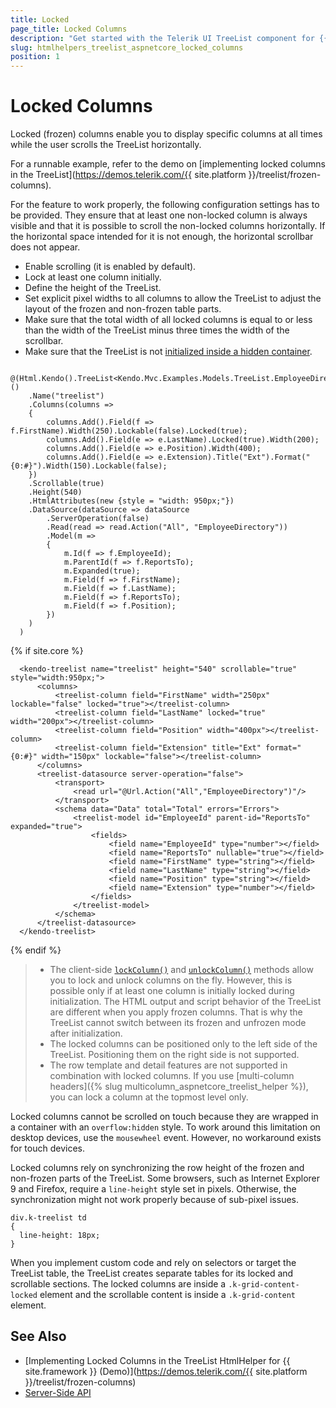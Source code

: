 ```yaml
---
title: Locked
page_title: Locked Columns
description: "Get started with the Telerik UI TreeList component for {{ site.framework }} (Demo) supporting locked columns that are visible at all times while the user scrolls the TreeList horizontally."
slug: htmlhelpers_treelist_aspnetcore_locked_columns
position: 1
---
```


# Locked Columns

Locked (frozen) columns enable you to display specific columns at all times while the user scrolls the TreeList horizontally.

For a runnable example, refer to the demo on [implementing locked columns in the TreeList](https://demos.telerik.com/{{ site.platform }}/treelist/frozen-columns).

For the feature to work properly, the following configuration settings has to be provided. They ensure that at least one non-locked column is always visible and that it is possible to scroll the non-locked columns horizontally. If the horizontal space intended for it is not enough, the horizontal scrollbar does not appear.
* Enable scrolling (it is enabled by default).
* Lock at least one column initially.
* Define the height of the TreeList.
* Set explicit pixel widths to all columns to allow the TreeList to adjust the layout of the frozen and non-frozen table parts.
* Make sure that the total width of all locked columns is equal to or less than the width of the TreeList minus three times the width of the scrollbar.
* Make sure that the TreeList is not [initialized inside a hidden container](#hidden-containers).

```HtmlHelper
  @(Html.Kendo().TreeList<Kendo.Mvc.Examples.Models.TreeList.EmployeeDirectoryModel>()
    .Name("treelist")
    .Columns(columns =>
    {
        columns.Add().Field(f => f.FirstName).Width(250).Lockable(false).Locked(true);
        columns.Add().Field(e => e.LastName).Locked(true).Width(200);
        columns.Add().Field(e => e.Position).Width(400);
        columns.Add().Field(e => e.Extension).Title("Ext").Format("{0:#}").Width(150).Lockable(false);
    })
    .Scrollable(true)
    .Height(540)
    .HtmlAttributes(new {style = "width: 950px;"})
    .DataSource(dataSource => dataSource
        .ServerOperation(false)
        .Read(read => read.Action("All", "EmployeeDirectory"))
        .Model(m =>
        {
            m.Id(f => f.EmployeeId);
            m.ParentId(f => f.ReportsTo);
            m.Expanded(true);
            m.Field(f => f.FirstName);
            m.Field(f => f.LastName);
            m.Field(f => f.ReportsTo);
            m.Field(f => f.Position);
        })
    )
  )
```
{% if site.core %}
```TagHelper
  <kendo-treelist name="treelist" height="540" scrollable="true" style="width:950px;">
      <columns>
          <treelist-column field="FirstName" width="250px" lockable="false" locked="true"></treelist-column>
          <treelist-column field="LastName" locked="true" width="200px"></treelist-column>
          <treelist-column field="Position" width="400px"></treelist-column>
          <treelist-column field="Extension" title="Ext" format="{0:#}" width="150px" lockable="false"></treelist-column>
      </columns>
      <treelist-datasource server-operation="false">
          <transport>
              <read url="@Url.Action("All","EmployeeDirectory")"/>
          </transport>
          <schema data="Data" total="Total" errors="Errors">
              <treelist-model id="EmployeeId" parent-id="ReportsTo" expanded="true">
                  <fields>
                      <field name="EmployeeId" type="number"></field>
                      <field name="ReportsTo" nullable="true"></field>
                      <field name="FirstName" type="string"></field>
                      <field name="LastName" type="string"></field>
                      <field name="Position" type="string"></field>
                      <field name="Extension" type="number"></field>
                  </fields>
              </treelist-model>
          </schema>
      </treelist-datasource>
  </kendo-treelist>
```
{% endif %}


> * The client-side [`lockColumn()`](https://docs.telerik.com/kendo-ui/api/javascript/ui/treelist/methods/lockcolumn) and [`unlockColumn()`](https://docs.telerik.com/kendo-ui/api/javascript/ui/treelist/methods/unlockcolumn) methods allow you to lock and unlock columns on the fly. However, this is possible only if at least one column is initially locked during initialization. The HTML output and script behavior of the TreeList are different when you apply frozen columns. That is why the TreeList cannot switch between its frozen and unfrozen mode after initialization.
> * The locked columns can be positioned only to the left side of the TreeList. Positioning them on the right side is not supported.
> * The row template and detail features are not supported in combination with locked columns. If you use [multi-column headers]({% slug multicolumn_aspnetcore_treelist_helper %}), you can lock a column at the topmost level only.

Locked columns cannot be scrolled on touch because they are wrapped in a container with an `overflow:hidden` style. To work around this limitation on desktop devices, use the `mousewheel` event. However, no workaround exists for touch devices.

Locked columns rely on synchronizing the row height of the frozen and non-frozen parts of the TreeList. Some browsers, such as Internet Explorer 9 and Firefox, require a `line-height` style set in pixels. Otherwise, the synchronization might not work properly because of sub-pixel issues.

```
div.k-treelist td
{
  line-height: 18px;
}
```

When you implement custom code and rely on selectors or target the TreeList table, the TreeList creates separate tables for its locked and scrollable sections. The locked columns are inside a `.k-grid-content-locked` element and the scrollable content is inside a `.k-grid-content` element.

## See Also

* [Implementing Locked Columns in the TreeList HtmlHelper for {{ site.framework }} (Demo)](https://demos.telerik.com/{{ site.platform }}/treelist/frozen-columns)
* [Server-Side API](/api/treelist)
